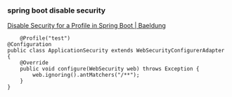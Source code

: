 ### spring boot disable security  


[Disable Security for a Profile in Spring Boot | Baeldung](https://www.baeldung.com/spring-security-disable-profile "Disable Security for a Profile in Spring Boot | Baeldung")


 

```
	@Profile("test")
@Configuration
public class ApplicationSecurity extends WebSecurityConfigurerAdapter {
    @Override
    public void configure(WebSecurity web) throws Exception {
        web.ignoring().antMatchers("/**");
    }
}
```
